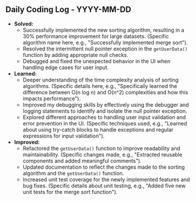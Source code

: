 ## Daily Coding Log - YYYY-MM-DD

* **Solved:**
    * Successfully implemented the new sorting algorithm, resulting in a 30% performance improvement for large datasets.  (Specific algorithm name here, e.g.,  "Successfully implemented merge sort").
    * Resolved the intermittent null pointer exception in the `getUserData()` function by adding appropriate null checks.
    * Debugged and fixed the unexpected behavior in the UI when handling edge cases for user input.
* **Learned:**
    * Deeper understanding of the time complexity analysis of sorting algorithms.  (Specific details here, e.g., "Specifically learned the difference between O(n log n) and O(n^2) complexities and how this impacts performance").
    * Improved my debugging skills by effectively using the debugger and logging statements to identify and isolate the null pointer exception.
    * Explored different approaches to handling user input validation and error prevention in the UI.  (Specific techniques used, e.g., "Learned about using try-catch blocks to handle exceptions and regular expressions for input validation").
* **Improved:**
    * Refactored the `getUserData()` function to improve readability and maintainability.  (Specific changes made, e.g., "Extracted reusable components and added meaningful comments").
    * Updated documentation to reflect the changes made to the sorting algorithm and the `getUserData()` function.
    * Increased unit test coverage for the newly implemented features and bug fixes. (Specific details about unit testing, e.g., "Added five new unit tests for the merge sort function").